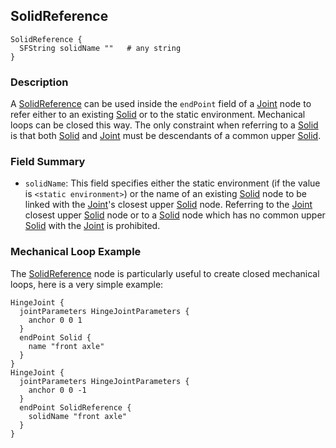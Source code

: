 ## SolidReference

```
SolidReference {
  SFString solidName ""   # any string
}
```

### Description

A [SolidReference](#solidreference) can be used inside the `endPoint` field of a [Joint](joint.md) node to refer either to an existing [Solid](solid.md) or to the static environment.
Mechanical loops can be closed this way.
The only constraint when referring to a [Solid](solid.md) is that both [Solid](solid.md) and [Joint](joint.md) must be descendants of a common upper [Solid](solid.md).

### Field Summary

- `solidName`: This field specifies either the static environment (if the value is `<static environment>`) or the name of an existing [Solid](solid.md) node to be linked with the [Joint](joint.md)'s closest upper [Solid](solid.md) node.
Referring to the [Joint](joint.md) closest upper [Solid](solid.md) node or to a [Solid](solid.md) node which has no common upper [Solid](solid.md) with the [Joint](joint.md) is prohibited.

### Mechanical Loop Example

The [SolidReference](solidreference.md) node is particularly useful to create closed mechanical loops, here is a very simple example:

```
HingeJoint {
  jointParameters HingeJointParameters {
    anchor 0 0 1
  }
  endPoint Solid {
    name "front axle"
  }
}
HingeJoint {
  jointParameters HingeJointParameters {
    anchor 0 0 -1
  }
  endPoint SolidReference {
    solidName "front axle"
  }
}
```
